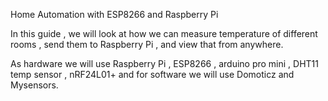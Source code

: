 Home Automation with ESP8266 and Raspberry Pi


In this guide , we will look at how we can measure temperature of different rooms , send them to Raspberry Pi , and view that from anywhere.

As hardware we will use Raspberry Pi , ESP8266 , arduino pro mini , DHT11 temp sensor , nRF24L01+ and for software we will use Domoticz and Mysensors.



